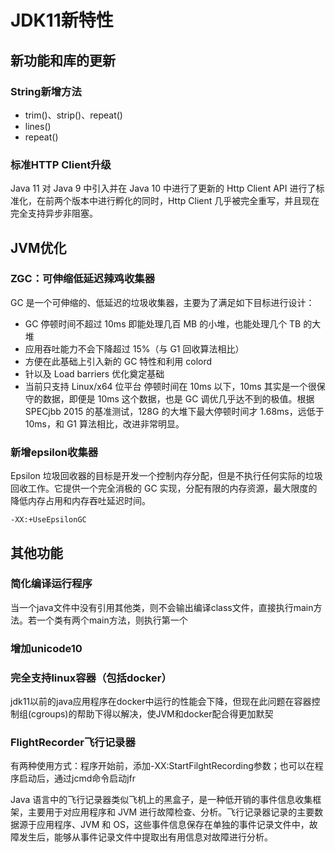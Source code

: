 # JDK11新特性
## 新功能和库的更新
### String新增方法
- trim()、strip()、repeat()
- lines()
- repeat()

### 标准HTTP Client升级

Java 11 对 Java 9 中引入并在 Java 10 中进行了更新的 Http Client API 进行了标准化，在前两个版本中进行孵化的同时，Http Client 几乎被完全重写，并且现在完全支持异步非阻塞。

## JVM优化
### ZGC：可伸缩低延迟辣鸡收集器

GC 是一个可伸缩的、低延迟的垃圾收集器，主要为了满足如下目标进行设计：
- GC 停顿时间不超过 10ms 即能处理几百 MB 的小堆，也能处理几个 TB 的大堆
- 应用吞吐能力不会下降超过 15%（与 G1 回收算法相比）
- 方便在此基础上引入新的 GC 特性和利用 colord
- 针以及 Load barriers 优化奠定基础
- 当前只支持 Linux/x64 位平台 停顿时间在 10ms 以下，10ms 其实是一个很保守的数据，即便是 10ms 这个数据，也是 GC 调优几乎达不到的极值。根据 SPECjbb 2015 的基准测试，128G 的大堆下最大停顿时间才 1.68ms，远低于 10ms，和 G1 算法相比，改进非常明显。

### 新增epsilon收集器

Epsilon 垃圾回收器的目标是开发一个控制内存分配，但是不执行任何实际的垃圾回收工作。它提供一个完全消极的 GC 实现，分配有限的内存资源，最大限度的降低内存占用和内存吞吐延迟时间。

```-XX:+UseEpsilonGC```

## 其他功能
### 简化编译运行程序

当一个java文件中没有引用其他类，则不会输出编译class文件，直接执行main方法。若一个类有两个main方法，则执行第一个

### 增加unicode10

### 完全支持linux容器（包括docker）

  jdk11以前的java应用程序在docker中运行的性能会下降，但现在此问题在容器控制组(cgroups)的帮助下得以解决，使JVM和docker配合得更加默契
### FlightRecorder飞行记录器

有两种使用方式：程序开始前，添加-XX:StartFilghtRecording参数；也可以在程序启动后，通过jcmd命令启动jfr

Java 语言中的飞行记录器类似飞机上的黑盒子，是一种低开销的事件信息收集框架，主要用于对应用程序和 JVM 进行故障检查、分析。飞行记录器记录的主要数据源于应用程序、JVM 和 OS，这些事件信息保存在单独的事件记录文件中，故障发生后，能够从事件记录文件中提取出有用信息对故障进行分析。
